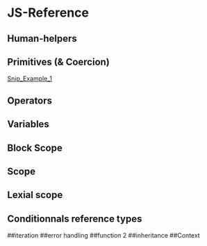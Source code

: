 # JS-Reference

## Human-helpers

## Primitives (& Coercion)
[Snip_Example_1](https://github.com/LudovicGouverneur/Snip_Example_1.git)
## Operators

## Variables

## Block Scope

## Scope
## Lexial scope
## Conditionnals reference types
##iteration
##error handling
##function 2
##inheritance
##Context

 
